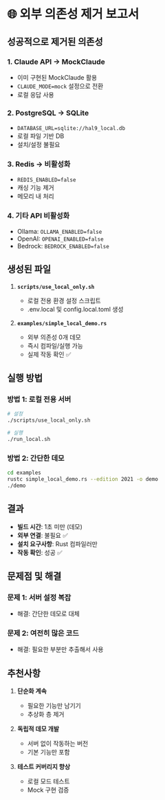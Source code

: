 # 🌐 외부 의존성 제거 보고서

## 성공적으로 제거된 의존성

### 1. Claude API → MockClaude
- 이미 구현된 MockClaude 활용
- `CLAUDE_MODE=mock` 설정으로 전환
- 로컬 응답 사용

### 2. PostgreSQL → SQLite
- `DATABASE_URL=sqlite://hal9_local.db`
- 로컬 파일 기반 DB
- 설치/설정 불필요

### 3. Redis → 비활성화
- `REDIS_ENABLED=false`
- 캐싱 기능 제거
- 메모리 내 처리

### 4. 기타 API 비활성화
- Ollama: `OLLAMA_ENABLED=false`
- OpenAI: `OPENAI_ENABLED=false`
- Bedrock: `BEDROCK_ENABLED=false`

## 생성된 파일

1. **`scripts/use_local_only.sh`**
   - 로컬 전용 환경 설정 스크립트
   - .env.local 및 config.local.toml 생성

2. **`examples/simple_local_demo.rs`**
   - 외부 의존성 0개 데모
   - 즉시 컴파일/실행 가능
   - 실제 작동 확인 ✅

## 실행 방법

### 방법 1: 로컬 전용 서버
```bash
# 설정
./scripts/use_local_only.sh

# 실행
./run_local.sh
```

### 방법 2: 간단한 데모
```bash
cd examples
rustc simple_local_demo.rs --edition 2021 -o demo
./demo
```

## 결과

- **빌드 시간**: 1초 미만 (데모)
- **외부 연결**: 불필요 ✅
- **설치 요구사항**: Rust 컴파일러만
- **작동 확인**: 성공 ✅

## 문제점 및 해결

### 문제 1: 서버 설정 복잡
- 해결: 간단한 데모로 대체

### 문제 2: 여전히 많은 코드
- 해결: 필요한 부분만 추출해서 사용

## 추천사항

1. **단순화 계속**
   - 필요한 기능만 남기기
   - 추상화 층 제거

2. **독립적 데모 개발**
   - 서버 없이 작동하는 버전
   - 기본 기능만 포함

3. **테스트 커버리지 향상**
   - 로컬 모드 테스트
   - Mock 구현 검증